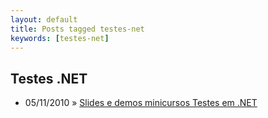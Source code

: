 ```yaml
---
layout: default
title: Posts tagged testes-net
keywords: [testes-net]
---
```

<h2 class="category">Testes .NET</h2>
<ul class="posts">
<li>
<p>
<span class="date">05/11/2010</span> &raquo;
<a href="/blog/slides-e-demos-minicursos-testes-em-net">Slides e demos minicursos Testes em .NET</a>
</p>
</li>
</ul>
